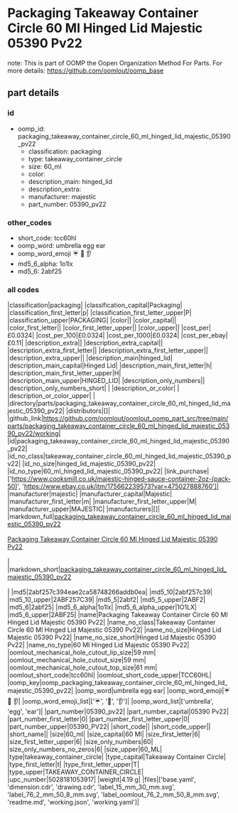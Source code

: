 # Packaging Takeaway Container Circle 60 Ml Hinged Lid Majestic 05390 Pv22  

note: This is part of OOMP the Oopen Organization Method For Parts. For more details: https://github.com/oomlout/oomp_base

##  part details





### id
* oomp_id: packaging_takeaway_container_circle_60_ml_hinged_lid_majestic_05390_pv22
  * classification: packaging
  * type: takeaway_container_circle
  * size: 60_ml
  * color: 
  * description_main: hinged_lid
  * description_extra: 
  * manufacturer: majestic
  * part_number: 05390_pv22

### other_codes
* short_code: tcc60hl
* oomp_word: umbrella egg ear
* oomp_word_emoji :umbrella: :egg: :ear:
* md5_6_alpha: 1o1lx
* md5_6: 2abf25

### all codes 
|classification|packaging|
|classification_capital|Packaging|
|classification_first_letter|p|
|classification_first_letter_upper|P|
|classification_upper|PACKAGING|
|color||
|color_capital||
|color_first_letter||
|color_first_letter_upper||
|color_upper||
|cost_per|£0.0324|
|cost_per_100|£0.0324|
|cost_per_1000|£0.0324|
|cost_per_ebay|£0.11|
|description_extra||
|description_extra_capital||
|description_extra_first_letter||
|description_extra_first_letter_upper||
|description_extra_upper||
|description_main|hinged_lid|
|description_main_capital|Hinged Lid|
|description_main_first_letter|h|
|description_main_first_letter_upper|H|
|description_main_upper|HINGED_LID|
|description_only_numbers||
|description_only_numbers_short| |
|description_or_color| |
|description_or_color_upper| |
|directory|parts/packaging_takeaway_container_circle_60_ml_hinged_lid_majestic_05390_pv22|
|distributors|[]|
|github_link|https://github.com/oomlout/oomlout_oomp_part_src/tree/main/parts/packaging_takeaway_container_circle_60_ml_hinged_lid_majestic_05390_pv22/working|
|id|packaging_takeaway_container_circle_60_ml_hinged_lid_majestic_05390_pv22|
|id_no_class|takeaway_container_circle_60_ml_hinged_lid_majestic_05390_pv22|
|id_no_size|hinged_lid_majestic_05390_pv22|
|id_no_type|60_ml_hinged_lid_majestic_05390_pv22|
|link_purchase|['https://www.cooksmill.co.uk/majestic-hinged-sauce-container-2oz-(pack-50)', 'https://www.ebay.co.uk/itm/175662239573?var=475027888760']|
|manufacturer|majestic|
|manufacturer_capital|Majestic|
|manufacturer_first_letter|m|
|manufacturer_first_letter_upper|M|
|manufacturer_upper|MAJESTIC|
|manufacturers|[]|
|markdown_full|[packaging_takeaway_container_circle_60_ml_hinged_lid_majestic_05390_pv22](https://github.com/oomlout/oomlout_oomp_part_src/tree/main/parts/packaging_takeaway_container_circle_60_ml_hinged_lid_majestic_05390_pv22/working)<br>[](https://github.com/oomlout/oomlout_oomp_part_src/tree/main/parts/packaging_takeaway_container_circle_60_ml_hinged_lid_majestic_05390_pv22/working)<br>[Packaging Takeaway Container Circle 60 Ml Hinged Lid Majestic 05390 Pv22](https://github.com/oomlout/oomlout_oomp_part_src/tree/main/parts/packaging_takeaway_container_circle_60_ml_hinged_lid_majestic_05390_pv22/working)<br><br>|
|markdown_short|[packaging_takeaway_container_circle_60_ml_hinged_lid_majestic_05390_pv22](https://github.com/oomlout/oomlout_oomp_part_src/tree/main/parts/packaging_takeaway_container_circle_60_ml_hinged_lid_majestic_05390_pv22/working)<br><br>|
|md5|2abf257c394eae2ca58748266addb0ea|
|md5_10|2abf257c39|
|md5_10_upper|2ABF257C39|
|md5_5|2abf2|
|md5_5_upper|2ABF2|
|md5_6|2abf25|
|md5_6_alpha|1o1lx|
|md5_6_alpha_upper|1O1LX|
|md5_6_upper|2ABF25|
|name|Packaging Takeaway Container Circle 60 Ml Hinged Lid Majestic 05390 Pv22|
|name_no_class|Takeaway Container Circle 60 Ml Hinged Lid Majestic 05390 Pv22|
|name_no_size|Hinged Lid Majestic 05390 Pv22|
|name_no_size_short|Hinged Lid Majestic 05390 Pv22|
|name_no_type|60 Ml Hinged Lid Majestic 05390 Pv22|
|oomlout_mechanical_hole_cutout_lip_size|59 mm|
|oomlout_mechanical_hole_cutout_size|59 mm|
|oomlout_mechanical_hole_cutout_top_size|61 mm|
|oomlout_short_code|tcc60hl|
|oomlout_short_code_upper|TCC60HL|
|oomp_key|oomp_packaging_takeaway_container_circle_60_ml_hinged_lid_majestic_05390_pv22|
|oomp_word|umbrella egg ear|
|oomp_word_emoji|:umbrella: :egg: :ear:|
|oomp_word_emoji_list|[':umbrella:', ':egg:', ':ear:']|
|oomp_word_list|['umbrella', 'egg', 'ear']|
|part_number|05390_pv22|
|part_number_capital|05390 Pv22|
|part_number_first_letter|0|
|part_number_first_letter_upper|0|
|part_number_upper|05390_PV22|
|short_code||
|short_code_upper||
|short_name||
|size|60_ml|
|size_capital|60 Ml|
|size_first_letter|6|
|size_first_letter_upper|6|
|size_only_numbers|60|
|size_only_numbers_no_zeros|6|
|size_upper|60_ML|
|type|takeaway_container_circle|
|type_capital|Takeaway Container Circle|
|type_first_letter|t|
|type_first_letter_upper|T|
|type_upper|TAKEAWAY_CONTAINER_CIRCLE|
|upc_number|5028181053917|
|weight|4.19 g|
|files|['base.yaml', 'dimension.cdr', 'drawing.cdr', 'label_15_mm_30_mm.svg', 'label_76_2_mm_50_8_mm.svg', 'label_oomlout_76_2_mm_50_8_mm.svg', 'readme.md', 'working.json', 'working.yaml']|
